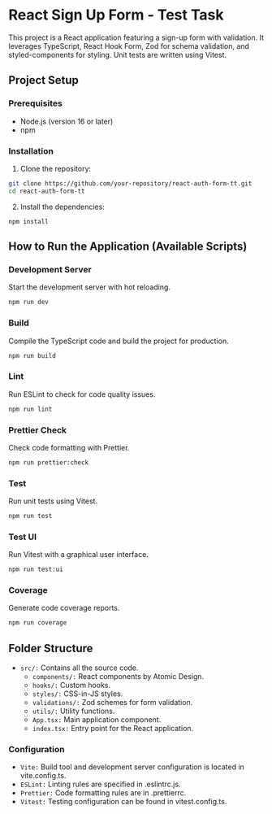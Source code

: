 # React Sign Up Form - Test Task

This project is a React application featuring a sign-up form with validation. It leverages TypeScript, React Hook Form, Zod for schema validation, and styled-components for styling. Unit tests are written using Vitest.

## Project Setup

### Prerequisites

- Node.js (version 16 or later)
- npm

### Installation

1. Clone the repository:

```sh
git clone https://github.com/your-repository/react-auth-form-tt.git
cd react-auth-form-tt
```

2. Install the dependencies:

```
npm install
```

## How to Run the Application (Available Scripts)

### Development Server
Start the development server with hot reloading.

```sh
npm run dev
```

### Build
Compile the TypeScript code and build the project for production.

```sh
npm run build
```

### Lint
Run ESLint to check for code quality issues.

```sh
npm run lint
```

### Prettier Check
Check code formatting with Prettier.

```sh
npm run prettier:check
```

### Test
Run unit tests using Vitest.

```sh
npm run test
```

### Test UI
Run Vitest with a graphical user interface.

```sh
npm run test:ui
```

### Coverage
Generate code coverage reports.

```sh
npm run coverage
```

## Folder Structure
* `src/:` Contains all the source code.
  * `components/:` React components by Atomic Design.
  * `hooks/:` Custom hooks.
  * `styles/:` CSS-in-JS styles.
  * `validations/:` Zod schemes for form validation.
  * `utils/:` Utility functions.
  * `App.tsx:` Main application component.
  * `index.tsx:` Entry point for the React application.

### Configuration
* `Vite:` Build tool and development server configuration is located in vite.config.ts.
* `ESLint:` Linting rules are specified in .eslintrc.js.
* `Prettier:` Code formatting rules are in .prettierrc.
* `Vitest:` Testing configuration can be found in vitest.config.ts.

